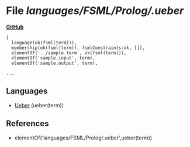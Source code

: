 # File _languages/FSML/Prolog/.ueber_
**[GitHub](https://github.com/softlang/yas/blob/master/languages/FSML/Prolog/.ueber)**
```
[
  language(ok(fsml(term))),
  membership(ok(fsml(term)), fsmlConstraints:ok, []),
  elementOf('../sample.term', ok(fsml(term))),
  elementOf('sample.input', term),
  elementOf('sample.output', term),

...
```

## Languages
* [Ueber](../languages/Ueber.md) (ueber(term))

## References
* elementOf('languages/FSML/Prolog/.ueber',ueber(term))
